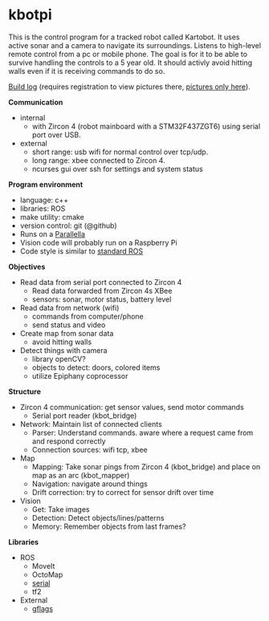 kbotpi
======

This is the control program for a tracked robot called Kartobot. 
It uses active sonar and a camera to navigate its surroundings. Listens to high-level remote control from a pc or mobile phone. The goal is for it to be able to survive handling the controls to a 5 year old. It should activly avoid hitting walls even if it is receiving commands to do so.

[Build log](http://elektronikforumet.com/forum/viewtopic.php?f=3&t=66441) (requires registration to view pictures there, [pictures only here](http://exuvo.se/gallery/usergallery/exuvo/gallery/gallery/kbot)).

**Communication**
* internal
  * with Zircon 4 (robot mainboard with a STM32F437ZGT6) using serial port over USB.
* external
  * short range: usb wifi for normal control over tcp/udp.
  * long range: xbee connected to Zircon 4.
  * ncurses gui over ssh for settings and system status

**Program environment**
* language: c++
* libraries: ROS
* make utility: cmake
* version control: git (@github)
* Runs on a [Parallella](http://www.parallella.org/board/)
* Vision code will probably run on a Raspberry Pi
* Code style is similar to [standard ROS](http://www.ros.org/wiki/CppStyleGuide)

**Objectives**
* Read data from serial port connected to Zircon 4
  * Read data forwarded from Zircon 4s XBee
  * sensors: sonar, motor status, battery level
* Read data from network (wifi)
  * commands from computer/phone
  * send status and video
* Create map from sonar data
  * avoid hitting walls
* Detect things with camera
  * library openCV?
  * objects to detect: doors, colored items
  * utilize Epiphany coprocessor

**Structure**
* Zircon 4 communication: get sensor values, send motor commands
  * Serial port reader (kbot\_bridge)
* Network: Maintain list of connected clients
  * Parser: Understand commands. aware where a request came from and respond correctly
  * Connection sources: wifi tcp, xbee
* Map
  * Mapping: Take sonar pings from Zircon 4 (kbot\_bridge) and place on map as an arc (kbot\_mapper)
  * Navigation: navigate around things
  * Drift correction: try to correct for sensor drift over time
* Vision
  * Get: Take images
  * Detection: Detect objects/lines/patterns
  * Memory: Remember objects from last frames?

**Libraries**
* ROS
    * MoveIt
    * OctoMap
    * [serial](https://github.com/wjwwood/serial)
    * tf2
* External
    * [gflags](https://code.google.com/p/gflags/)
